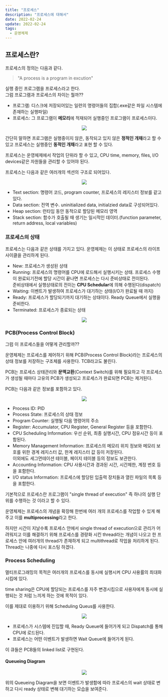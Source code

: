 ```yaml
---
title: "프로세스"
description: "프로세스에 대해서"
date: 2022-02-24
update: 2022-02-24
tags:
  - 운영체제
---
```


## 프로세스란?

프로세스의 정의는 다음과 같다.

> "A process is a program in excution"

실행 중인 프로그램을 프로세스라고 한다.\
그럼 프로그램과 프로세스의 차이는 뭘까??

- 프로그램: 디스크에 저장되어있는 일련의 명령어들의 집합(.exe같은 파일 시스템에 존재하는 실행파일)
- 프로세스: 그 프로그램이 **메모리**에 적재되어 실행중인 프로그램이 프로세스이다.

<p align="center">
    <img src="process.png">
</p>

간단히 말하면 프로그램은 실행중이지 않은, 동작되고 있지 않은 **정적인 개채**라고 할 수 있고 프로세스는 실행중인 **동적인 개채**라고 표현 할 수 있다.

프로세스는 운영체제에서 작업의 단위라 할 수 있고, CPU time, memory, files, I/O devices같은 자원들을 관리할 수 있어야 된다.

프로세스는 다음과 같은 여러개의 섹션의 구조로 되어있다.

<p align="center">
    <img src="memory.png">
</p>

- Text section: 명령어 코드, program counter, 프로세스의 레지스터 정보를 같고 있다.
- Data section: 전역 변수. uninitialized data, initialzied data로 구성되어있다.
- Heap section: 런타임 동안 동적으로 할당된 메모리 영역
- Stack section: 함수가 호출될 때 생기는 일시적인 데이터.(function parameter, return address, local variables)

### 프로세스의 상태

프로세스는 다음과 같은 상태를 가지고 있다. 운영체제는 이 상태로 프로세스의 라이프 사이클을 관리하게 된다.

- New: 프로세스가 생성된 상태
- Running: 프로세스의 명령어를 CPU에 로드해서 실행시키는 상태. 프로세스 수행이 완료되기전에 할당 시간이 끝나면 프로세스는 다시 준비상태로 전이된다.\
  준비상태에서 실행상태로의 전이는 **CPU Schedular**에 의해 수행된다(dispatch)
- Waiting: 이벤트가 발생하여 프로세스가 대기하는 상태(I/O가 완료될 때 까지)
- Ready: 프로세스가 할당되기까지 대기하는 상태이다.
  Ready Queue에서 실행을 준비한다.
- Terminated: 프로세스가 종료되는 상태

<p align="center">
    <img src="life.png">
</p>

### PCB(Process Control Block)

그럼 이 프로세스들을 어떻게 관리할까??

운영체제는 프로세스를 제어하기 위해 PCB(Process Control Block)라는 프로세스의 상태 정보를 저장하는 구조체를 사용한다. TCB라고도 불린다.

PCB는 프로세스 상태관리와 **문맥교환**(Context Switch)를 위해 필요하고 각 프로세스가 생성될 때마다 고유의 PCB가 생성되고 프로세스가 완료되면 PCB는 제거된다.

PCB는 다음과 같은 정보를 포함하고 있다.

<p align="center">
    <img src="pcb.png">
</p>

- Process ID: PID
- Process State: 프로세스의 상태 정보
- Program Counter: 실행될 다음 명령어의 주소
- Register: Accumulator, CPU Register, General Register 등을 포함한다.
- CPU Scheduling Information: 우선 순위, 최종 실행시간, CPU 점유시간 등이 포함된다.
- Memory Management Information: 프로세스의 메모리 위치 정보와 메모리 보호를 위한 경계 레지스터 값, 한계 레지스터 값 등이 저장된다.\
  이외에도 세그먼테이션 테이블, 페이지 테이블 등의 정보도 보관한다.
- Accounting Information: CPU 사용시간과 경과된 시간, 시간제한, 계정 번호 등을 포함한다.
- I/O status Information: 프로세스에 할당된 입출력 장치들과 열린 파일의 목록 등을 포함한다.

기본적으로 프로세스란 프로그램이 "single thread of execution" 즉 하나의 실행 단위를 수행하는 것 이라고 할 수 있다.

운영체제는 프로세스의 개념을 확장해 한번에 여러 개의 프로세스를 작업할 수 있게 해주고 이를 **multiprocessing**라고 한다.

하지만 시간이 지날수록 프로세스 안에서 single thread of execution으로 관리가 어려워지고 이를 해결하기 위해
프로세스를 경량화 시킨 thread라는 개념이 나오고 한 프로세스 안에 여러개의 thread가 존재하게 되고 multithread로 작업을 처리하게 된다.\
Thread는 나중에 다시 포스팅 하겠다.

### Process Scheduling

멀티프로그래밍의 목적은 여러개의 프로세스를 동시에 실행시켜 CPU 사용률의 최대화 시킴에 있다.

time sharing은 CPU에 할당되는 프로세스를 자주 변경시킴으로 사용자에게 동시에 실행되는 것 처럼 느끼게 하는 것에 목적이 있다.

이를 제대로 이용하기 위해 Scheduling Queus를 사용한다.

<p align="center">
    <img src="queue.png">
</p>

- 프로세스가 시스템에 진입할 때, Ready Queue에 들어가게 되고 Dispatch를 통해 CPU에 로드된다.
- 프로세스는 어떤 이벤트가 발생하면 Wait Queue에 들어가게 된다.

이 큐들은 PCB들의 linked list로 구현된다.

#### Queueing Diagram

<p align="center">
    <img src="ready.png">
</p>

위의 Queueing Diagram을 보면 이벤트가 발생함에 따라 프로세스의 wait 상태로 변하고 다시 ready 상태로 변해 대기하는 모습을 보여준다.

